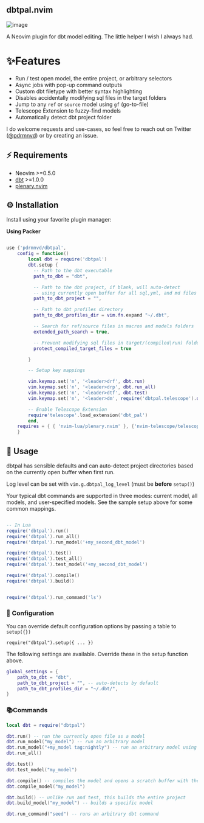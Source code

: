 ## dbtpal.nvim

![image](https://raw.githubusercontent.com/PedramNavid/dbtpal/main/assets/dbt%20model%20run.gif)

A Neovim plugin for dbt model editing. The little helper I wish I always had.

# ✨Features

- Run / test open model, the entire project, or arbitrary selectors
- Async jobs with pop-up command outputs
- Custom dbt filetype with better syntax highlighting
- Disables accidentally modifying sql files in the target folders
- Jump to any `ref` or `source` model using `gf` (go-to-file)
- Telescope Extension to fuzzy-find models
- Automatically detect dbt project folder

I do welcome requests and use-cases, so feel free to reach out
on Twitter ([@pdrmnvd](https://twitter.com/pdrmnvd)) or by creating an issue.

## ⚡️ Requirements

- Neovim >=0.5.0
- [dbt](https://docs.getdbt.com/dbt-cli/installation) >=1.0.0
- [plenary.nvim](https://github.com/nvim-lua/plenary.nvim)

## ⚙ Installation

Install using your favorite plugin manager:

**Using Packer**

```lua

use {'pdrmnvd/dbtpal',
    config = function()
        local dbt = require('dbtpal')
        dbt.setup {
          -- Path to the dbt executable
          path_to_dbt = "dbt",

          -- Path to the dbt project, if blank, will auto-detect
          -- using currently open buffer for all sql,yml, and md files
          path_to_dbt_project = "",

          -- Path to dbt profiles directory
          path_to_dbt_profiles_dir = vim.fn.expand "~/.dbt",

          -- Search for ref/source files in macros and models folders
          extended_path_search = true,

          -- Prevent modifying sql files in target/(compiled|run) folders
          protect_compiled_target_files = true

        }

        -- Setup key mappings

        vim.keymap.set('n', '<leader>drf', dbt.run)
        vim.keymap.set('n', '<leader>drp', dbt.run_all)
        vim.keymap.set('n', '<leader>dtf', dbt.test)
        vim.keymap.set('n', '<leader>dm', require('dbtpal.telescope').dbt_picker)

        -- Enable Telescope Extension
        require'telescope'.load_extension('dbt_pal')
        end,
    requires = { { 'nvim-lua/plenary.nvim' }, {'nvim-telescope/telescope.nvim'} }
    }

```
## 🙈 Usage

dbtpal has sensible defaults and can auto-detect project directories based
on the currently open buffer when first run.

Log level can be set with `vim.g.dbtpal_log_level` (must be **before** `setup()`)

Your typical dbt commands are supported in three modes: current model, all models,
and user-specified models. See the sample setup above for some common mappings.

```lua

-- In Lua
require('dbtpal').run()
require('dbtpal').run_all()
require('dbtpal').run_model('+my_second_dbt_model')

require('dbtpal').test()
require('dbtpal').test_all()
require('dbtpal').test_model('+my_second_dbt_model')

require('dbtpal').compile()
require('dbtpal').build()


require('dbtpal').run_command('ls')

```

###  Configuration

You can override default configuration options by passing a table to `setup({})`

```
require("dbtpal").setup({ ... })
```

The following settings are available. Override these in the setup function
above.

```lua
global_settings = {
    path_to_dbt = "dbt",
    path_to_dbt_project = "", -- auto-detects by default
    path_to_dbt_profiles_dir = "~/.dbt/",
}
```

### 📚Commands

```lua
local dbt = require("dbtpal")

dbt.run() -- run the currently open file as a model
dbt.run_model("my_model") -- run an arbitrary model
dbt.run_model("+my_model tag:nightly") -- run an arbitrary model using selectors
dbt.run_all()

dbt.test()
dbt.test_model("my_model")

dbt.compile() -- compiles the model and opens a scratch buffer with the results
dbt.compile_model("my_model")

dbt.build() -- unlike run and test, this builds the entire project
dbt.build_model("my_model") -- builds a specific model

dbt.run_command("seed") -- runs an arbitrary dbt command
```
